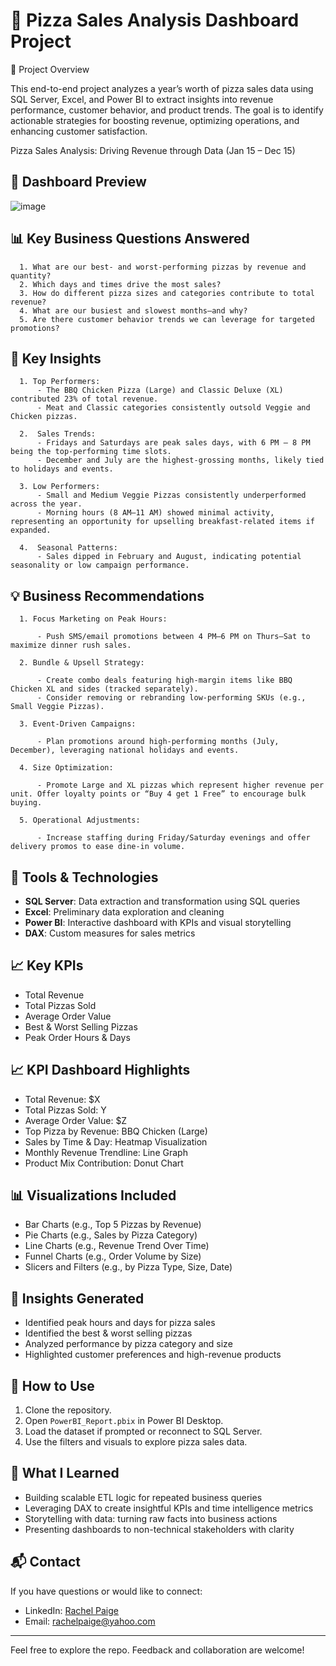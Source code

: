 # 🍕 Pizza Sales Analysis Dashboard Project

📘 Project Overview

This end-to-end project analyzes a year’s worth of pizza sales data using SQL Server, Excel, and Power BI to extract insights into revenue performance, customer behavior, and product trends. The goal is to identify actionable strategies for boosting revenue, optimizing operations, and enhancing customer satisfaction.

Pizza Sales Analysis: Driving Revenue through Data (Jan 15 – Dec 15)

## 📸 Dashboard Preview
![image](https://github.com/user-attachments/assets/584d8464-66ad-4c04-9db6-b10053f3ea63)



## 📊 Key Business Questions Answered
      1. What are our best- and worst-performing pizzas by revenue and quantity?
      2. Which days and times drive the most sales?
      3. How do different pizza sizes and categories contribute to total revenue?
      4. What are our busiest and slowest months—and why?
      5. Are there customer behavior trends we can leverage for targeted promotions?

## 🔑 Key Insights
      1. Top Performers:
          - The BBQ Chicken Pizza (Large) and Classic Deluxe (XL) contributed 23% of total revenue.
          - Meat and Classic categories consistently outsold Veggie and Chicken pizzas.

      2.  Sales Trends:
          - Fridays and Saturdays are peak sales days, with 6 PM – 8 PM being the top-performing time slots.
          - December and July are the highest-grossing months, likely tied to holidays and events.

      3. Low Performers:
          - Small and Medium Veggie Pizzas consistently underperformed across the year.
          - Morning hours (8 AM–11 AM) showed minimal activity, representing an opportunity for upselling breakfast-related items if expanded.
      
      4.  Seasonal Patterns:
          - Sales dipped in February and August, indicating potential seasonality or low campaign performance.

## 💡 Business Recommendations
      1. Focus Marketing on Peak Hours:
      
          - Push SMS/email promotions between 4 PM–6 PM on Thurs–Sat to maximize dinner rush sales.
      
      2. Bundle & Upsell Strategy:
      
          - Create combo deals featuring high-margin items like BBQ Chicken XL and sides (tracked separately).
          - Consider removing or rebranding low-performing SKUs (e.g., Small Veggie Pizzas).
      
      3. Event-Driven Campaigns:
      
          - Plan promotions around high-performing months (July, December), leveraging national holidays and events.
      
      4. Size Optimization:
      
          - Promote Large and XL pizzas which represent higher revenue per unit. Offer loyalty points or “Buy 4 get 1 Free” to encourage bulk buying.
      
      5. Operational Adjustments:
      
          - Increase staffing during Friday/Saturday evenings and offer delivery promos to ease dine-in volume.



## 🔧 Tools & Technologies

- **SQL Server**: Data extraction and transformation using SQL queries
- **Excel**: Preliminary data exploration and cleaning
- **Power BI**: Interactive dashboard with KPIs and visual storytelling
- **DAX**: Custom measures for sales metrics

## 📈 Key KPIs

- Total Revenue
- Total Pizzas Sold
- Average Order Value
- Best & Worst Selling Pizzas
- Peak Order Hours & Days

## 📈 KPI Dashboard Highlights

- Total Revenue: $X
- Total Pizzas Sold: Y
- Average Order Value: $Z
- Top Pizza by Revenue: BBQ Chicken (Large)
- Sales by Time & Day: Heatmap Visualization
- Monthly Revenue Trendline: Line Graph
- Product Mix Contribution: Donut Chart



## 📊 Visualizations Included

- Bar Charts (e.g., Top 5 Pizzas by Revenue)
- Pie Charts (e.g., Sales by Pizza Category)
- Line Charts (e.g., Revenue Trend Over Time)
- Funnel Charts (e.g., Order Volume by Size)
- Slicers and Filters (e.g., by Pizza Type, Size, Date)

## 🧠 Insights Generated

- Identified peak hours and days for pizza sales
- Identified the best & worst selling pizzas
- Analyzed performance by pizza category and size
- Highlighted customer preferences and high-revenue products

## 🚀 How to Use

1. Clone the repository.
2. Open `PowerBI_Report.pbix` in Power BI Desktop.
3. Load the dataset if prompted or reconnect to SQL Server.
4. Use the filters and visuals to explore pizza sales data.

## 🧠 What I Learned
- Building scalable ETL logic for repeated business queries
- Leveraging DAX to create insightful KPIs and time intelligence metrics
- Storytelling with data: turning raw facts into business actions
- Presenting dashboards to non-technical stakeholders with clarity



## 📬 Contact

If you have questions or would like to connect:

- LinkedIn: [Rachel Paige](https://www.linkedin.com/in/rachel-p-339803204)
- Email: rachelpaige@yahoo.com

---

Feel free to explore the repo. Feedback and collaboration are welcome!
